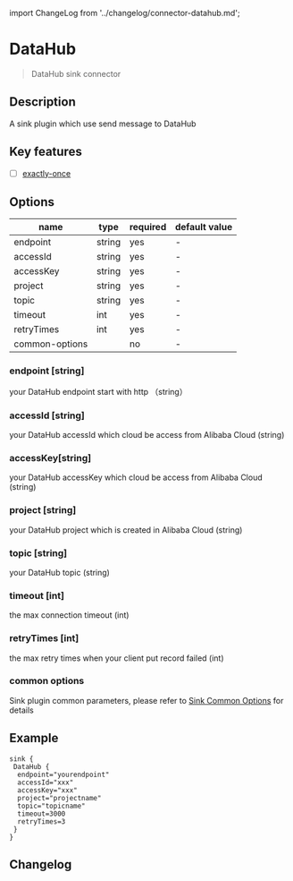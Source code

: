 import ChangeLog from '../changelog/connector-datahub.md';

# DataHub

> DataHub sink connector

## Description

A sink plugin which use send message to DataHub

## Key features

- [ ] [exactly-once](../../concept/connector-v2-features.md)

## Options

|      name      |  type  | required | default value |
|----------------|--------|----------|---------------|
| endpoint       | string | yes      | -             |
| accessId       | string | yes      | -             |
| accessKey      | string | yes      | -             |
| project        | string | yes      | -             |
| topic          | string | yes      | -             |
| timeout        | int    | yes      | -             |
| retryTimes     | int    | yes      | -             |
| common-options |        | no       | -             |

### endpoint [string]

your DataHub endpoint start with http （string）

### accessId [string]

your DataHub accessId which cloud be access from Alibaba Cloud  (string)

### accessKey[string]

your DataHub accessKey which cloud be access from Alibaba Cloud  (string)

### project [string]

your DataHub project which is created in Alibaba Cloud  (string)

### topic [string]

your DataHub topic  (string)

### timeout [int]

the max connection timeout (int)

### retryTimes [int]

the max retry times when your client put record failed  (int)

### common options

Sink plugin common parameters, please refer to [Sink Common Options](../sink-common-options.md) for details

## Example

```hocon
sink {
 DataHub {
  endpoint="yourendpoint"
  accessId="xxx"
  accessKey="xxx"
  project="projectname"
  topic="topicname"
  timeout=3000
  retryTimes=3
 }
}
```

## Changelog

<ChangeLog />

